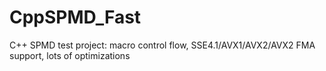 # CppSPMD_Fast
C++ SPMD test project: macro control flow, SSE4.1/AVX1/AVX2/AVX2 FMA support, lots of optimizations
